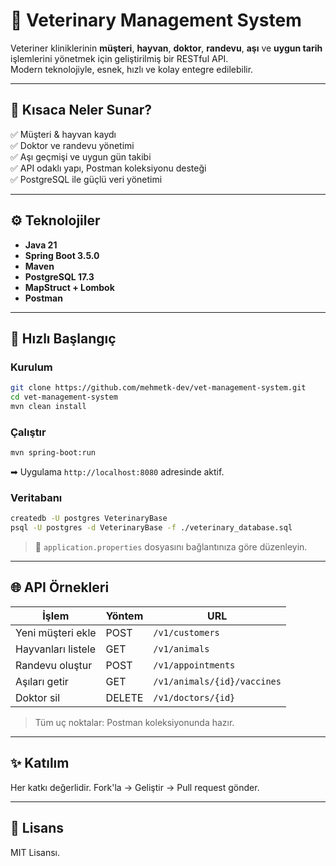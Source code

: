 # 🐾 Veterinary Management System

Veteriner kliniklerinin **müşteri**, **hayvan**, **doktor**, **randevu**, **aşı** ve **uygun tarih** işlemlerini yönetmek için geliştirilmiş bir RESTful API.  
Modern teknolojiyle, esnek, hızlı ve kolay entegre edilebilir.

---

## 🔑 Kısaca Neler Sunar?
✅ Müşteri & hayvan kaydı  
✅ Doktor ve randevu yönetimi  
✅ Aşı geçmişi ve uygun gün takibi  
✅ API odaklı yapı, Postman koleksiyonu desteği  
✅ PostgreSQL ile güçlü veri yönetimi  

---

## ⚙️ Teknolojiler

- **Java 21**
- **Spring Boot 3.5.0**
- **Maven**
- **PostgreSQL 17.3**
- **MapStruct + Lombok**
- **Postman**

---

## 🚀 Hızlı Başlangıç

### Kurulum
```bash
git clone https://github.com/mehmetk-dev/vet-management-system.git
cd vet-management-system
mvn clean install
```

### Çalıştır
```bash
mvn spring-boot:run
```
➡ Uygulama `http://localhost:8080` adresinde aktif.

### Veritabanı
```bash
createdb -U postgres VeterinaryBase
psql -U postgres -d VeterinaryBase -f ./veterinary_database.sql
```
> 🔑 `application.properties` dosyasını bağlantınıza göre düzenleyin.

---

## 🌐 API Örnekleri

| İşlem | Yöntem | URL |
|--------|--------|------|
| Yeni müşteri ekle | POST | `/v1/customers` |
| Hayvanları listele | GET | `/v1/animals` |
| Randevu oluştur | POST | `/v1/appointments` |
| Aşıları getir | GET | `/v1/animals/{id}/vaccines` |
| Doktor sil | DELETE | `/v1/doctors/{id}` |

> Tüm uç noktalar: Postman koleksiyonunda hazır.

---

## ✨ Katılım
Her katkı değerlidir. Fork'la → Geliştir → Pull request gönder.

---

## 📝 Lisans
MIT Lisansı.
